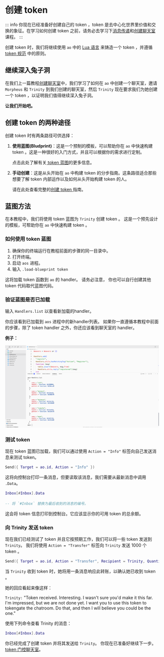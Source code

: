 # 创建 token

::: info
你现在已经准备好创建自己的 token ，token 是去中心化世界里价值和交换的象征。在学习如何创建 token 之前，请务必去学习下[消息传递](messaging)和[创建聊天室](chatroom) 课程。
:::

创建 token 时，我们将继续使用 `ao` 中的 [Lua 语言](../../references/lua.md) 来铸造一个 token ，并遵循 [token 规范](../../references/token.md) 中的原则。

## 继续深入兔子洞

在我们上一篇教程[创建聊天室](chatroom)中，我们学习了如何在 `ao` 中创建一个聊天室，邀请 `Morpheus` 和 `Trinity` 到我们创建的聊天室，然后 `Trinity` 现在要求我们为她创建一个 token ，以证明我们值得继续深入兔子洞。

**让我们开始吧。**

## 创建 token 的两种途径

创建 token 时有两条路径可供选择：

1. **使用蓝图(Bludprint)**：这是一个预制的模板，可以帮助你在 `ao` 中快速构建 token 。这是一种很好的入门方式，并且可以根据你的需求进行定制。

   点击此处了解有关[ token 蓝图](../../guides/aos/blueprints/token.md)的更多信息。

2. **手动创建**：这是从头开始在 `ao` 中构建 token 的分步指南。这条路径适合那些想要了解 token 内部运作以及如何从头开始构建 token 的人。

   请在此处查看完整的[创建 token ](../../guides/aos/token.md)指南。

## 蓝图方法

在本教程中，我们将使用 token 蓝图为 `Trinity` 创建 token 。 这是一个预先设计的模板，可帮助你在 `ao` 中快速构建 token 。

### 如何使用 token 蓝图

1. 确保你的终端运行在教程前面的步骤的同一目录中。
2. 打开终端。
3. 启动 `aos` 进程。
4. 输入 `.load-blueprint token`

这将加载 token 函数到 `ao` 的 handler。 请务必注意， 你也可以自行创建其他 token 代码取代蓝图代码。

### 验证蓝图是否已加载

输入 `Handlers.list` 以查看新加载的handler。

你应该看到已加载到 `aos` 进程中的新handler列表。 如果你一直遵循本教程中前面的步骤，除了 token handler 之外，你还应该看到聊天室的 handler。

**例子：**

![ token handler](./token3.png)

### 测试 token

现在 token 蓝图已加载，我们可以通过使用 `Action = "Info"` 标签向自己发送消息来测试 token。

```lua
Send({ Target = ao.id, Action = "Info" })
```

这将向控制台打印一条消息，但要读取该消息，我们需要从最新消息中调用 `.Data`。

```lua
Inbox[#Inbox].Data

-- 将 `#Inbox` 替换为最后收到的消息的编号。
```

这会将 token 信息打印到控制台。它应该显示你的可用 token 的总余额。

### 向 Trinity 发送 token

现在我们已经测试了 token 并且它按预期工作，我们可以将一些 token 发送到 `Trinity`。 我们将使用 `Action = "Transfer"` 标签向 `Trinity` 发送 1000 个 token 。

```lua
Send({ Target = ao.id, Action = "Transfer", Recipient = Trinity, Quantity = "1000"})
```

当 `Trinity` 收到 token 时，她将用一条消息响应此转账，以确认她已收到 token 。

她的回应看起来像这样：

`Trinity:` "Token received. Interesting. I wasn't sure you'd make it this far. I'm impressed, but we are not done yet. I want you to use this token to tokengate the chatroom. Do that, and then I will believe you could be the one."

使用下列命令查看 Trinity 的消息：

```lua
Inbox[#Inbox].Data
```

你已经完成了创建 token 并将其发送给 `Trinity`。 你现在已准备好继续下一步。 [token 门控聊天室](tokengating)。
